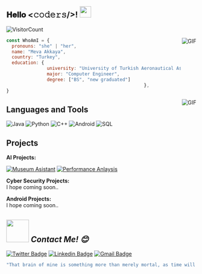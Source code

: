 <h2> 𝐇𝐞𝐥𝐥𝐨 <𝚌𝚘𝚍𝚎𝚛𝚜/>! <img src="https://bornlicensing.com/wp-content/uploads/2018/01/waving_hand_sign_256.gif" width="30px"></h2>

![VisitorCount](https://profile-counter.glitch.me/{akkayameva}/count.svg) 

<img align="right" alt="GIF" src="https://media.giphy.com/media/137EaR4vAOCn1S/giphy.gif" />

```javascript
const WhoAmI = {
  pronouns: "she" | "her",
  name: "Meva Akkaya",
  country: "Turkey",
  education: {
               university: "University of Turkish Aeronautical Association",
               major: "Computer Engineer",
               degree: ["BS", "new graduated"]
                                                   },
}
```
<img align="right" alt="GIF" src="https://badgen.net/badge/girl/who%20can%20code%20♡?&color=green" />


## Languages and Tools
![Java](https://img.shields.io/badge/-Java-000000?style=flat&logo=Java&logoColor=green)
![Python](https://img.shields.io/badge/-Python-000000?style=flat&logo=python&logoColor=green)
![C++](https://img.shields.io/badge/-C++-000000?style=flat&logo=C%2B%2B&logoColor=green)
![Android](https://img.shields.io/badge/-Android-000000?style=flat&logo=Android&logoColor=green)
![SQL](https://img.shields.io/badge/-SQL-000000?style=flat&logo=MySQL&logoColor=green)


## Projects

**AI Projects:**

[![Museum Asistant](https://img.shields.io/badge/-🤖&nbsp;&nbsp;Museum&nbsp;Asistant-000000?style=flat)](https://github.com/Susam-Sokagi/Muze-Asistani)
[![Performance Anlaysis](https://img.shields.io/badge/-📞&nbsp;&nbsp;Performance&nbsp;Analysis-000000?style=flat)](https://github.com/akkayameva)

**Cyber Security Projects:**
<br>I hope coming soon..

**Android Projects:**
<br>I hope coming soon..



## <img src="https://media.giphy.com/media/LnQjpWaON8nhr21vNW/giphy.gif" width="60"> <em><b>Contact Me!</b> 😊</em>
[![Twitter Badge](https://img.shields.io/badge/-Twitter-1ca0f1?style=flat-square&logo=twitter&logoColor=white&link=https://twitter.com/akkayameva)](https://twitter.com/akkayameva) 
[![Linkedin Badge](https://img.shields.io/badge/-Linkedin-blue?style=flat-square&logo=Linkedin&logoColor=white&link=https://www.linkedin.com/in/akkayameva/)](https://www.linkedin.com/in/akkayameva) 
[![Gmail Badge](https://img.shields.io/badge/-Gmail-c14438?style=flat-square&logo=Gmail&logoColor=white&link=mailto:akkayameva@gmail.com)](mailto:contato.weltonf@gmail.com)

```javascript
"That brain of mine is something more than merely mortal, as time will show. -Ada"
```


